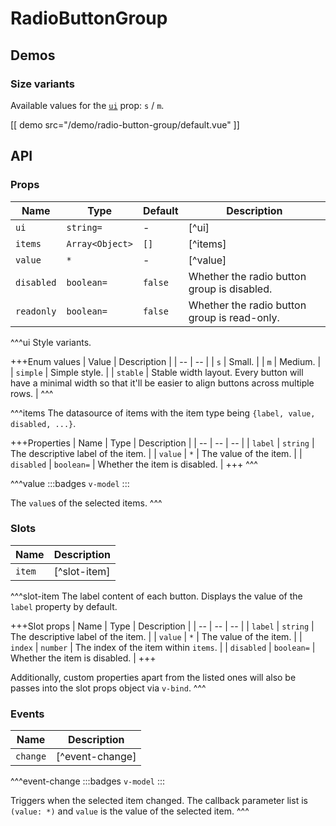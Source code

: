 # RadioButtonGroup

## Demos

### Size variants

Available values for the [`ui`](#props-ui) prop: `s` / `m`.

[[ demo src="/demo/radio-button-group/default.vue" ]]

## API

### Props

| Name | Type | Default | Description |
| -- | -- | -- | -- |
| ``ui`` | `string=` | - | [^ui] |
| ``items`` | `Array<Object>` | `[]` | [^items] |
| ``value`` | `*` | - | [^value] |
| ``disabled`` | `boolean=` | `false` | Whether the radio button group is disabled. |
| ``readonly`` | `boolean=` | `false` | Whether the radio button group is read-only. |

^^^ui
Style variants.

+++Enum values
| Value | Description |
| -- | -- |
| `s` | Small. |
| `m` | Medium. |
| `simple` | Simple style. |
| `stable` | Stable width layout. Every button will have a minimal width so that it'll be easier to align buttons across multiple rows. |
^^^

^^^items
The datasource of items with the item type being `{label, value, disabled, ...}`.

+++Properties
| Name | Type | Description |
| -- | -- | -- |
| `label` | `string` | The descriptive label of the item. |
| `value` | `*` | The value of the item. |
| `disabled` | `boolean=` | Whether the item is disabled. |
+++
^^^

^^^value
:::badges
`v-model`
:::

The `value`s of the selected items.
^^^

### Slots

| Name | Description |
| -- | -- |
| ``item`` | [^slot-item] |

^^^slot-item
The label content of each button. Displays the value of the `label` property by default.

+++Slot props
| Name | Type | Description |
| -- | -- | -- |
| `label` | `string` | The descriptive label of the item. |
| `value` | `*` | The value of the item. |
| `index` | `number` | The index of the item within `items`. |
| `disabled` | `boolean=` | Whether the item is disabled. |
+++

Additionally, custom properties apart from the listed ones will also be passes into the slot props object via `v-bind`.
^^^

### Events

| Name | Description |
| -- | -- |
| ``change`` | [^event-change] |

^^^event-change
:::badges
`v-model`
:::

Triggers when the selected item changed. The callback parameter list is `(value: *)` and `value` is the value of the selected item.
^^^

